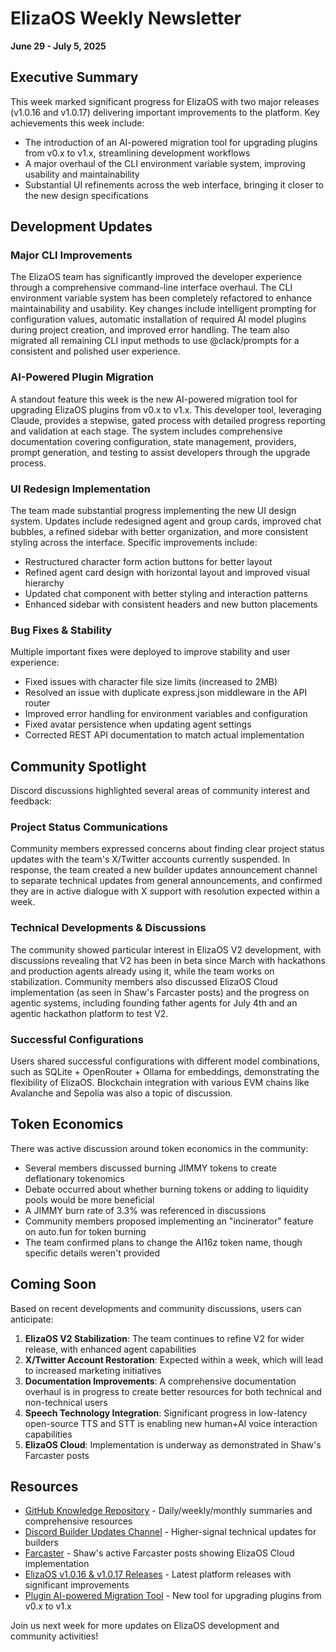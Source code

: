 # ElizaOS Weekly Newsletter
**June 29 - July 5, 2025**

## Executive Summary

This week marked significant progress for ElizaOS with two major releases (v1.0.16 and v1.0.17) delivering important improvements to the platform. Key achievements this week include:

- The introduction of an AI-powered migration tool for upgrading plugins from v0.x to v1.x, streamlining development workflows
- A major overhaul of the CLI environment variable system, improving usability and maintainability 
- Substantial UI refinements across the web interface, bringing it closer to the new design specifications

## Development Updates

### Major CLI Improvements
The ElizaOS team has significantly improved the developer experience through a comprehensive command-line interface overhaul. The CLI environment variable system has been completely refactored to enhance maintainability and usability. Key changes include intelligent prompting for configuration values, automatic installation of required AI model plugins during project creation, and improved error handling. The team also migrated all remaining CLI input methods to use @clack/prompts for a consistent and polished user experience.

### AI-Powered Plugin Migration
A standout feature this week is the new AI-powered migration tool for upgrading ElizaOS plugins from v0.x to v1.x. This developer tool, leveraging Claude, provides a stepwise, gated process with detailed progress reporting and validation at each stage. The system includes comprehensive documentation covering configuration, state management, providers, prompt generation, and testing to assist developers through the upgrade process.

### UI Redesign Implementation
The team made substantial progress implementing the new UI design system. Updates include redesigned agent and group cards, improved chat bubbles, a refined sidebar with better organization, and more consistent styling across the interface. Specific improvements include:
- Restructured character form action buttons for better layout
- Refined agent card design with horizontal layout and improved visual hierarchy
- Updated chat component with better styling and interaction patterns
- Enhanced sidebar with consistent headers and new button placements

### Bug Fixes & Stability
Multiple important fixes were deployed to improve stability and user experience:
- Fixed issues with character file size limits (increased to 2MB)
- Resolved an issue with duplicate express.json middleware in the API router
- Improved error handling for environment variables and configuration
- Fixed avatar persistence when updating agent settings
- Corrected REST API documentation to match actual implementation

## Community Spotlight

Discord discussions highlighted several areas of community interest and feedback:

### Project Status Communications
Community members expressed concerns about finding clear project status updates with the team's X/Twitter accounts currently suspended. In response, the team created a new builder updates announcement channel to separate technical updates from general announcements, and confirmed they are in active dialogue with X support with resolution expected within a week.

### Technical Developments & Discussions
The community showed particular interest in ElizaOS V2 development, with discussions revealing that V2 has been in beta since March with hackathons and production agents already using it, while the team works on stabilization. Community members also discussed ElizaOS Cloud implementation (as seen in Shaw's Farcaster posts) and the progress on agentic systems, including founding father agents for July 4th and an agentic hackathon platform to test V2.

### Successful Configurations
Users shared successful configurations with different model combinations, such as SQLite + OpenRouter + Ollama for embeddings, demonstrating the flexibility of ElizaOS. Blockchain integration with various EVM chains like Avalanche and Sepolia was also a topic of discussion.

## Token Economics

There was active discussion around token economics in the community:

- Several members discussed burning JIMMY tokens to create deflationary tokenomics
- Debate occurred about whether burning tokens or adding to liquidity pools would be more beneficial
- A JIMMY burn rate of 3.3% was referenced in discussions
- Community members proposed implementing an "incinerator" feature on auto.fun for token burning
- The team confirmed plans to change the AI16z token name, though specific details weren't provided

## Coming Soon

Based on recent developments and community discussions, users can anticipate:

1. **ElizaOS V2 Stabilization**: The team continues to refine V2 for wider release, with enhanced agent capabilities
2. **X/Twitter Account Restoration**: Expected within a week, which will lead to increased marketing initiatives
3. **Documentation Improvements**: A comprehensive documentation overhaul is in progress to create better resources for both technical and non-technical users
4. **Speech Technology Integration**: Significant progress in low-latency open-source TTS and STT is enabling new human+AI voice interaction capabilities
5. **ElizaOS Cloud**: Implementation is underway as demonstrated in Shaw's Farcaster posts

## Resources

- [GitHub Knowledge Repository](https://github.com/elizaos/knowledge) - Daily/weekly/monthly summaries and comprehensive resources
- [Discord Builder Updates Channel](https://discord.gg/ai16z) - Higher-signal technical updates for builders
- [Farcaster](https://warpcast.com/) - Shaw's active Farcaster posts showing ElizaOS Cloud implementation
- [ElizaOS v1.0.16 & v1.0.17 Releases](https://github.com/elizaos/eliza/releases) - Latest platform releases with significant improvements
- [Plugin AI-powered Migration Tool](https://github.com/elizaos/eliza/pull/5311) - New tool for upgrading plugins from v0.x to v1.x

Join us next week for more updates on ElizaOS development and community activities!